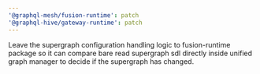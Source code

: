 ```yaml
---
'@graphql-mesh/fusion-runtime': patch
'@graphql-hive/gateway-runtime': patch
---
```


Leave the supergraph configuration handling logic to fusion-runtime package so it can compare bare read supergraph sdl directly inside unified graph manager to decide if the supergraph has changed.
